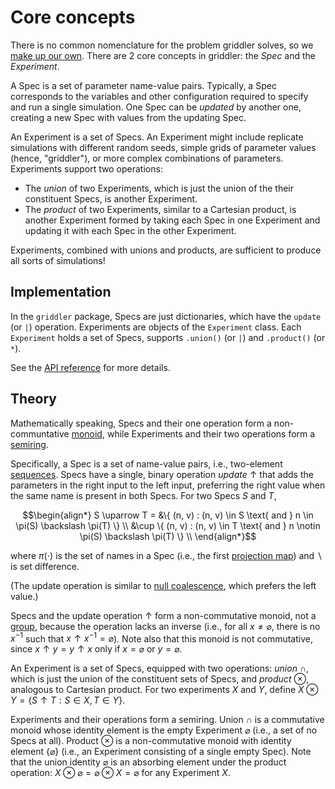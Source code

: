 # Core concepts

There is no common nomenclature for the problem griddler solves, so we [make up our own](https://xkcd.com/927/). There are 2 core concepts in griddler: the _Spec_ and the _Experiment_.

A Spec is a set of parameter name-value pairs. Typically, a Spec corresponds to the variables and other configuration required to specify and run a single simulation. One Spec can be _updated_ by another one, creating a new Spec with values from the updating Spec.

An Experiment is a set of Specs. An Experiment might include replicate simulations with different random seeds, simple grids of parameter values (hence, "griddler"), or more complex combinations of parameters. Experiments support two operations:

- The _union_ of two Experiments, which is just the union of the their constituent Specs, is another Experiment.
- The _product_ of two Experiments, similar to a Cartesian product, is another Experiment formed by taking each Spec in one Experiment and updating it with each Spec in the other Experiment.

Experiments, combined with unions and products, are sufficient to produce all sorts of simulations!

## Implementation

In the `griddler` package, Specs are just dictionaries, which have the `update` (or `|`) operation. Experiments are objects of the `Experiment` class. Each `Experiment` holds a set of Specs, supports `.union()` (or `|`) and `.product()` (or `*`).

See the [API reference](api.md) for more details.

## Theory

Mathematically speaking, Specs and their one operation form a non-communtative [monoid](https://en.wikipedia.org/wiki/Monoid), while Experiments and their two operations form a [semiring](https://en.wikipedia.org/wiki/Semiring).

Specifically, a Spec is a set of name-value pairs, i.e., two-element [sequences](https://en.wikipedia.org/wiki/Sequence). Specs have a single, binary operation _update_ $\uparrow$ that adds the parameters in the right input to the left input, preferring the right value when the same name is present in both Specs. For two Specs $S$ and $T$,

```math
\begin{align*}
S \uparrow T = &\{ (n, v) : (n, v) \in S \text{ and } n \in \pi(S) \backslash \pi(T) \} \\
&\cup \{ (n, v) : (n, v) \in T \text{ and } n \notin \pi(S) \backslash \pi(T) \} \\
\end{align*}
```

where $\pi(\cdot)$ is the set of names in a Spec (i.e., the first [projection map](<https://en.wikipedia.org/wiki/Projection_(set_theory)>)) and $\backslash$ is set difference.

(The update operation is similar to [null coalescence](https://en.wikipedia.org/wiki/Null_coalescing_operator), which prefers the left value.)

Specs and the update operation $\uparrow$ form a non-commutative monoid, not a [group](<https://en.wikipedia.org/wiki/Group_(mathematics)>), because the operation lacks an inverse (i.e., for all $x \neq \varnothing$, there is no $x^{-1}$ such that $x \uparrow x^{-1} = \varnothing$). Note also that this monoid is not commutative, since $x \uparrow y = y \uparrow x$ only if $x = \varnothing$ or $y = \varnothing$.

An Experiment is a set of Specs, equipped with two operations: _union_ $\cap$, which is just the union of the constituent sets of Specs, and _product_ $\otimes$, analogous to Cartesian product. For two experiments $X$ and $Y$, define $X \otimes Y = \{S \uparrow T : S \in X, T \in Y\}$.

Experiments and their operations form a semiring. Union $\cap$ is a commutative monoid whose identity element is the empty Experiment $\varnothing$ (i.e., a set of no Specs at all). Product $\otimes$ is a non-commutative monoid with identity element $\{ \varnothing \}$ (i.e., an Experiment consisting of a single empty Spec). Note that the union identity $\varnothing$ is an absorbing element under the product operation: $X \otimes \varnothing = \varnothing \otimes X = \varnothing$ for any Experiment $X$.
